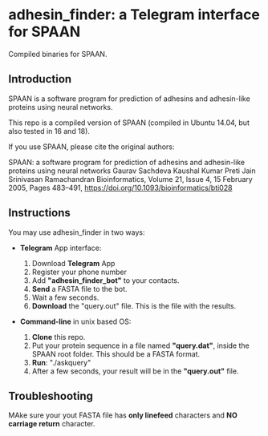 # **adhesin_finder**: a Telegram interface for SPAAN
Compiled binaries for SPAAN.

## Introduction

SPAAN is a software program for prediction of adhesins and adhesin-like proteins using neural networks.

This repo is a compiled version of SPAAN (compiled in Ubuntu 14.04, but also tested in 16 and 18). 

If you use SPAAN, please cite the original authors:

SPAAN: a software program for prediction of adhesins and adhesin-like proteins using neural networks 
Gaurav Sachdeva  Kaushal Kumar  Preti Jain  Srinivasan Ramachandran
Bioinformatics, Volume 21, Issue 4, 15 February 2005, Pages 483–491, https://doi.org/10.1093/bioinformatics/bti028

## Instructions

You may use adhesin_finder in two ways:

* **Telegram** App interface:
  1. Download **Telegram** App
  2. Register your phone number
  3. Add **"adhesin_finder_bot"** to your contacts.
  4. **Send** a FASTA file to the bot.
  5. Wait a few seconds.
  6. **Download** the "query.out" file. This is the file with the results.

* **Command-line** in unix based OS:
  1. **Clone** this repo.
  2. Put your protein sequence in a file named **"query.dat"**, inside the SPAAN root folder. This should be a FASTA format.
  3. **Run**: "./askquery"
  4. After a few seconds, your result will be in the **"query.out"** file.
    
## Troubleshooting

MAke sure your yout FASTA file has **only linefeed** characters and **NO carriage return** character.
